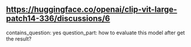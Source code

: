 ## https://huggingface.co/openai/clip-vit-large-patch14-336/discussions/6

contains_question: yes
question_part: how to evaluate this model after get the result?